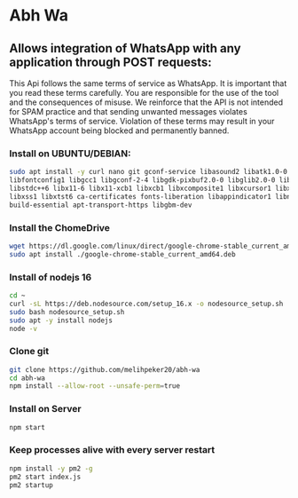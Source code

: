 # Abh Wa 

## Allows integration of WhatsApp with any application through POST requests:

This Api follows the same terms of service as WhatsApp. It is important that you read these terms carefully. You are responsible for the use of the tool and the consequences of misuse. We reinforce that the API is not intended for SPAM practice and that sending unwanted messages violates WhatsApp's terms of service. Violation of these terms may result in your WhatsApp account being blocked and permanently banned.



### Install on UBUNTU/DEBIAN:

```bash
sudo apt install -y curl nano git gconf-service libasound2 libatk1.0-0 libc6 libcairo2 libcups2 libdbus-1-3 libexpat1 \
libfontconfig1 libgcc1 libgconf-2-4 libgdk-pixbuf2.0-0 libglib2.0-0 libgtk-3-0 libnspr4 libpango-1.0-0 libpangocairo-1.0-0 \
libstdc++6 libx11-6 libx11-xcb1 libxcb1 libxcomposite1 libxcursor1 libxdamage1 libxext6 libxfixes3 libxi6 libxrandr2 libxrender1 \
libxss1 libxtst6 ca-certificates fonts-liberation libappindicator1 libnss3 lsb-release xdg-utils wget \
build-essential apt-transport-https libgbm-dev
```

### Install the ChomeDrive

```bash
wget https://dl.google.com/linux/direct/google-chrome-stable_current_amd64.deb
sudo apt install ./google-chrome-stable_current_amd64.deb
```

### Install of nodejs 16

```bash
cd ~
curl -sL https://deb.nodesource.com/setup_16.x -o nodesource_setup.sh
sudo bash nodesource_setup.sh
sudo apt -y install nodejs
node -v
```

### Clone git

```bash
git clone https://github.com/melihpeker20/abh-wa
cd abh-wa
npm install --allow-root --unsafe-perm=true
```

### Install on Server

```bash
npm start
```

### Keep processes alive with every server restart

```bash
npm install -y pm2 -g
pm2 start index.js
pm2 startup
```
